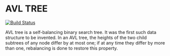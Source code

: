 # AVL TREE


[![Build Status](https://travis-ci.org/joemccann/dillinger.svg?branch=master)](https://travis-ci.org/joemccann/dillinger)

AVL tree is a self-balancing binary search tree. It was the first such data structure to be invented. In an AVL tree, the heights of the two child subtrees of any node differ by at most one; if at any time they differ by more than one, rebalancing is done to restore this property.

